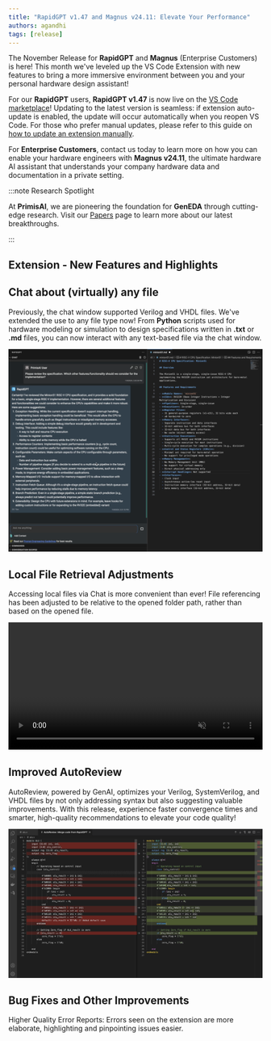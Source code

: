 ```yaml
---
title: "RapidGPT v1.47 and Magnus v24.11: Elevate Your Performance"
authors: agandhi
tags: [release]
---
```


<!-- truncate -->


The November Release for **RapidGPT** and **Magnus** (Enterprise Customers) is here! This month we've leveled up the VS Code Extension with new features to bring a more immersive environment between you and your personal hardware design assistant!

For our **RapidGPT** users, **RapidGPT v1.47** is now live on the [VS Code marketplace](https://marketplace.visualstudio.com/items?itemName=PrimisAI.rapidgpt)! Updating to the latest version is seamless: if extension auto-update is enabled, the update will occur automatically when you reopen VS Code. For those who prefer manual updates, please refer to this guide on [how to update an extension manually](https://code.visualstudio.com/docs/editor/extension-marketplace#_update-an-extension-manually).


For **Enterprise Customers**, contact us today to learn more on how you can enable your hardware engineers with **Magnus v24.11**, the ultimate hardware AI assistant that understands your company hardware data and documentation in a private setting. 

:::note Research Spotlight

At **PrimisAI**, we are pioneering the foundation for **GenEDA** through cutting-edge research. Visit our [Papers](/papers) page to learn more about our latest breakthroughs.

:::

## Extension - New Features and Highlights


## Chat about (virtually) any file
Previously, the chat window supported Verilog and VHDL files. We've extended the use to any file type now! From **Python** scripts used for hardware modeling or simulation to design specifications written in **.txt** or **.md** files, you can now interact with any text-based file via the chat window.

![Alt text](img/chat-with-file.png)

## Local File Retrieval Adjustments
Accessing local files via Chat is more convenient than ever! File referencing has been adjusted to be relative to the opened folder path, rather than based on the opened file. 

<video width="100%" height="auto" preload="auto" autoPlay muted loop playsInline>
  <source src="/videos/blog/v1.47/local-file-retrieval.mp4"/>
</video>


## Improved AutoReview
AutoReview, powered by GenAI, optimizes your Verilog, SystemVerilog, and VHDL files by not only addressing syntax but also suggesting valuable improvements. With this release, experience faster convergence times and smarter, high-quality recommendations to elevate your code quality!

![Alt text](img/autoreview.png)


## Bug Fixes and Other Improvements

Higher Quality Error Reports: Errors seen on the extension are more elaborate, highlighting and pinpointing issues easier.




